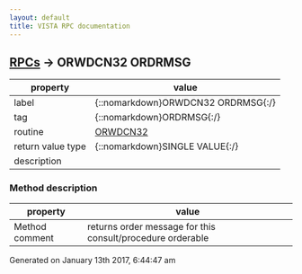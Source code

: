```yaml
---
layout: default
title: VISTA RPC documentation
---
```




## [RPCs](TableOfContent.md) &#8594; ORWDCN32 ORDRMSG 

 property | value 
--- | --- 
 label | {::nomarkdown}ORWDCN32 ORDRMSG{:/}
 tag | {::nomarkdown}ORDRMSG{:/}
 routine | [ORWDCN32](http://code.osehra.org/dox/Routine_ORWDCN32_source.html)
 return value type | {::nomarkdown}SINGLE VALUE{:/}
 description | 


### Method description

 property | value 
 --- | --- 
 Method comment | returns order message for this consult/procedure orderable




 Generated on January 13th 2017, 6:44:47 am